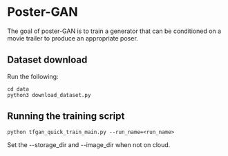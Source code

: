 # Poster-GAN

The goal of poster-GAN is to train a generator that can be conditioned on a movie trailer to produce an 
appropriate poser.

## Dataset download

Run the following:

```
cd data
python3 download_dataset.py
```

## Running the training script

```
python tfgan_quick_train_main.py --run_name=<run_name>
```

Set the --storage_dir and --image_dir when not on cloud. 

